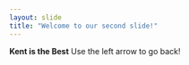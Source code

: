```yaml
---
layout: slide
title: "Welcome to our second slide!"
---
```

**Kent is the Best**
Use the left arrow to go back!
